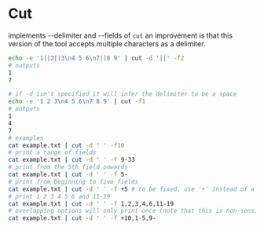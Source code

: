 # Cut
implements --delimiter and --fields of `cut`
an improvement is that this version of the tool accepts
multiple characters as a delimiter.

```sh
echo -e '1||2||3\n4 5 6\n7||8 9' | cut -d '||' -f2
# outputs
1
7
```

```sh
# if -d isn't specified it will infer the delimiter to be a space
echo -e '1 2 3\n4 5 6\n7 8 9' | cut -f1
# outputs
1
4
7
# examples
cat example.txt | cut -d ' ' -f10
# print a range of fields
cat example.txt | cut -d ' ' -f 9-33
# print from the 5th field onwards
cat example.txt | cut -d ' ' -f 5-
# print from beginning to five fields
cat example.txt | cut -d ' ' -f +5 # to be fixed, use '+' instead of a leading '-'
# print 1 2 3 4 5 6 and 11-19
cat example.txt | cut -d ' ' -f 1,2,3,4,6,11-19
# overlapping options will only print once (note that this is non-sensical)
cat example.txt | cut -d ' ' -f +10,1-5,9-
```
